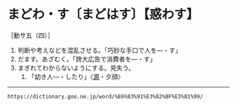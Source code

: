 # まどわ・す〔まどはす〕【惑わす】

［動サ五（四）］
1.  判断や考えなどを混乱させる。「巧妙な手口で人を―・す」
2.  だます。あざむく。「誇大広告で消費者を―・す」
3.  まぎれてわからないようにする。見失う。    
    1.  「幼き人―・したり」〈[源](https://dictionary.goo.ne.jp/word/%E6%BA%90%E6%B0%8F%E7%89%A9%E8%AA%9E/#jn-69890)・夕顔〉

---
`https://dictionary.goo.ne.jp/word/%E6%83%91%E3%82%8F%E3%81%99/`